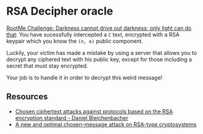 # RSA Decipher oracle

[RootMe Challenge: Darkness cannot drive out darkness; only light can do that](https://www.root-me.org/en/Challenges/Cryptanalysis/RSA-Decipher-Oracle): You have sucessfully intercepted a `C` text, encrypted with a RSA keypair which you know the `(n, e)` public component.

Luckily, your victim has made a mistake by using a server that allows you to decrypt any ciphered text with his public key, except for those including a secret that must stay encrypted.

Your job is to handle it in order to decrypt this weird message!

## Resources

* [Chosen ciphertext attacks against protocols based on the RSA encryption standard - Daniel Bleichenbacher](https://repository.root-me.org/Cryptographie/Asym%C3%A9trique/EN%20-%20Chosen%20ciphertext%20attacks%20against%20protocols%20based%20on%20the%20RSA%20encryption%20standard%20-%20Daniel%20Bleichenbacher.pdf)
* [A new and optimal chosen-message attack on RSA-type cryptosystems](https://repository.root-me.org/Cryptographie/Asym%C3%A9trique/EN%20-%20A%20new%20and%20optimal%20chosen-message%20attack%20on%20RSA-type%20cryptosystems.pdf)

